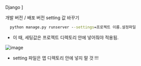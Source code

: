 
Django ] 

개발 버전 / 배포  버전 setting 값 바꾸기 

```cmd
  python manage.py runserver --settings=프로젝트 이름.설정파일
```

- 이 때, 세팅값은 프로젝트 디렉토리 안에 넣어줘야 적용됨.

![image](https://user-images.githubusercontent.com/15938354/120944043-74362400-c76d-11eb-95ec-32ac1d5db289.png)

- setting 파일은 앱 디렉토리 안에 넣지 말 것 !!!
